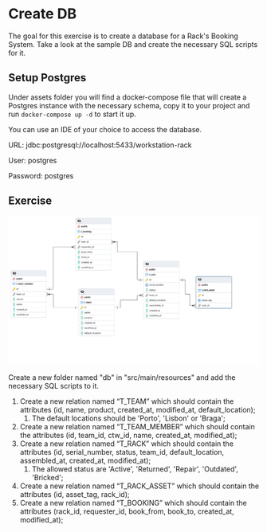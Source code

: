 # Create DB

The goal for this exercise is to create a database for a Rack's Booking System.
Take a look at the sample DB and create the necessary SQL scripts for it.

## Setup Postgres

Under assets folder you will find a docker-compose file that will create a Postgres instance with the necessary schema, copy it to your project and run `docker-compose up -d` to start it up.

You can use an IDE of your choice to access the database.

URL: jdbc:postgresql://localhost:5433/workstation-rack

User: postgres

Password: postgres

## Exercise

![sample_db.png](../assets/sample_db.png)

Create a new folder named "db" in "src/main/resources" and add the necessary SQL scripts to it.


1. Create a new relation named “T_TEAM” which should contain the attributes (id, name, product,
   created_at, modified_at, default_location);
    1. The default locations should be 'Porto', 'Lisbon' or 'Braga';
2. Create a new relation named “T_TEAM_MEMBER” which should contain the attributes (id, team_id,
   ctw_id, name, created_at, modified_at);
3. Create a new relation named “T_RACK” which should contain the attributes (id, serial_number,
   status, team_id, default_location, assembled_at, created_at, modified_at);
    1. The allowed status are 'Active', 'Returned', 'Repair', 'Outdated', 'Bricked';
4. Create a new relation named “T_RACK_ASSET” which should contain the attributes (id, asset_tag,
   rack_id);
5. Create a new relation named “T_BOOKING” which should contain the attributes (rack_id, requester_id,
   book_from, book_to, created_at, modified_at);

